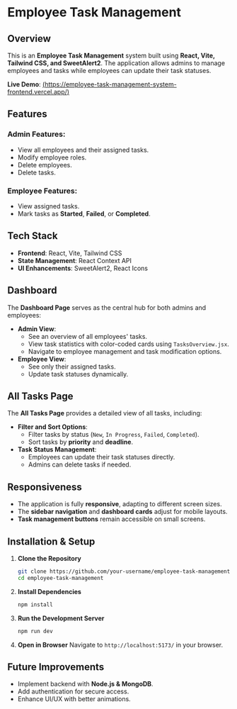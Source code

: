 # Employee Task Management

## Overview
This is an **Employee Task Management** system built using **React, Vite, Tailwind CSS, and SweetAlert2**. The application allows admins to manage employees and tasks while employees can update their task statuses.

**Live Demo**: [(https://employee-task-management-system-frontend.vercel.app/)](#) 

## Features
### Admin Features:
- View all employees and their assigned tasks.
- Modify employee roles.
- Delete employees.
- Delete tasks.

### Employee Features:
- View assigned tasks.
- Mark tasks as **Started**, **Failed**, or **Completed**.

## Tech Stack
- **Frontend**: React, Vite, Tailwind CSS
- **State Management**: React Context API
- **UI Enhancements**: SweetAlert2, React Icons

## Dashboard
The **Dashboard Page** serves as the central hub for both admins and employees:
- **Admin View**:
  - See an overview of all employees' tasks.
  - View task statistics with color-coded cards using `TasksOverview.jsx`.
  - Navigate to employee management and task modification options.
- **Employee View**:
  - See only their assigned tasks.
  - Update task statuses dynamically.

## All Tasks Page
The **All Tasks Page** provides a detailed view of all tasks, including:
- **Filter and Sort Options**:
  - Filter tasks by status (`New`, `In Progress`, `Failed`, `Completed`).
  - Sort tasks by **priority** and **deadline**.
- **Task Status Management**:
  - Employees can update their task statuses directly.
  - Admins can delete tasks if needed.

## Responsiveness
- The application is fully **responsive**, adapting to different screen sizes.
- The **sidebar navigation** and **dashboard cards** adjust for mobile layouts.
- **Task management buttons** remain accessible on small screens.

## Installation & Setup
1. **Clone the Repository**
   ```bash
   git clone https://github.com/your-username/employee-task-management.git
   cd employee-task-management
   ```
2. **Install Dependencies**
   ```bash
   npm install
   ```
3. **Run the Development Server**
   ```bash
   npm run dev
   ```
4. **Open in Browser**
   Navigate to `http://localhost:5173/` in your browser.

## Future Improvements
- Implement backend with **Node.js & MongoDB**.
- Add authentication for secure access.
- Enhance UI/UX with better animations.
